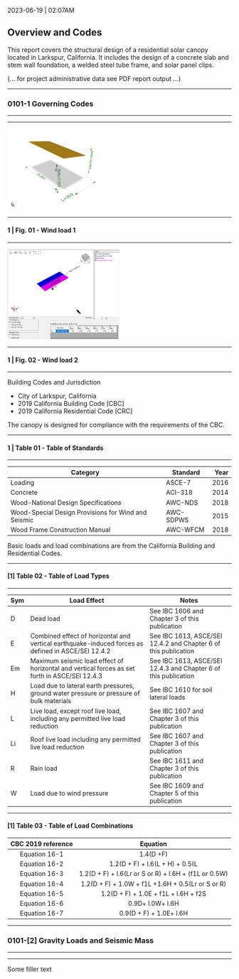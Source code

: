 2023-06-19 | 02:07AM

## Overview and Codes

This report covers the structural design of a residential solar canopy located in Larkspur, California. It includes the design of a concrete slab and stem wall 
foundation, a welded steel tube frame, and solar panel clips.

(... for project administrative data see PDF report output ...)

------------

### 0101-1 Governing Codes

------------

------------


<img src=data/fig1.png width=50% alt=data/fig1.png>

------------

#### 1 | Fig. 01 - Wind load 1

-----------


<img src=data/fig2.png width=50% alt=data/fig2.png>

-----------

#### 1 | Fig. 02 - Wind load 2

-----------

Building Codes and Jurisdiction
- City of Larkspur, California
- 2019 California Building Code [CBC]
- 2019 California Residential Code [CRC]

The canopy is designed for compliance with the requirements of the CBC.

------------

#### 1 | Table 01 - Table of Standards

------------

<table>
<thead>
<tr><th>Category                                           </th><th>Standard  </th><th style="text-align: right;">  Year</th></tr>
</thead>
<tbody>
<tr><td>Loading                                            </td><td>ASCE-7    </td><td style="text-align: right;">  2016</td></tr>
<tr><td>Concrete                                           </td><td>ACI-318   </td><td style="text-align: right;">  2014</td></tr>
<tr><td>Wood-National Design Specifications                </td><td>AWC-NDS   </td><td style="text-align: right;">  2018</td></tr>
<tr><td>Wood-Special Design Provisions for Wind and Seismic</td><td>AWC-SDPWS </td><td style="text-align: right;">  2015</td></tr>
<tr><td>Wood Frame Construction Manual                     </td><td>AWC-WFCM  </td><td style="text-align: right;">  2018</td></tr>
</tbody>
</table>



Basic loads and load combinations are from the California Building and
Residential Codes.

------------

#### [1] Table 02 - Table of Load Types

------------

<table>
<thead>
<tr><th>Sym  </th><th>Load Effect              </th><th>Notes                              </th></tr>
</thead>
<tbody>
<tr><td>D    </td><td>Dead load                </td><td>See IBC 1606 and Chapter 3 of this
publication                                    </td></tr>
<tr><td>E    </td><td>Combined effect of horizontal and
vertical earthquake-induced forces as
defined in ASCE/SEI 12.4.2                          </td><td>See IBC 1613, ASCE/SEI 12.4.2 and
Chapter 6 of this publication                                    </td></tr>
<tr><td>Em   </td><td>Maximum seismic load effect of
horizontal and vertical forces as set
forth in ASCE/SEI 12.4.3                          </td><td>See IBC 1613, ASCE/SEI 12.4.3 and
Chapter 6 of this publication                                    </td></tr>
<tr><td>H    </td><td>Load due to lateral earth pressures,
ground water pressure or pressure of
bulk materials                          </td><td>See IBC 1610 for soil lateral loads</td></tr>
<tr><td>L    </td><td>Live load, except roof live load,
including any permitted live load
reduction                          </td><td>See IBC 1607 and Chapter 3 of this
publication                                    </td></tr>
<tr><td>Li   </td><td>Roof live load including any permitted
live load reduction                          </td><td>See IBC 1607 and Chapter 3 of this
publication                                    </td></tr>
<tr><td>R    </td><td>Rain load                </td><td>See IBC 1611 and Chapter 3 of this
publication                                    </td></tr>
<tr><td>W    </td><td>Load due to wind pressure</td><td>See IBC 1609 and Chapter 5 of this
publication                                    </td></tr>
</tbody>
</table>


------------

#### [1] Table 03 - Table of Load Combinations


<table>
<thead>
<tr><th style="text-align: center;"> CBC 2019 reference </th><th style="text-align: center;">                      Equation                       </th></tr>    
</thead>
<tbody>
<tr><td style="text-align: center;">   Equation 16-1    </td><td style="text-align: center;">                      1.4(D +F)                      </td></tr>    
<tr><td style="text-align: center;">   Equation 16-2    </td><td style="text-align: center;">           1.2(D + F) + l.6(L + H) + 0.5(L           </td></tr>    
<tr><td style="text-align: center;">   Equation 16-3    </td><td style="text-align: center;">1.2(D + F) + l.6(Lr or S or R) + l.6H + (f1L or 0.5W)</td></tr>    
<tr><td style="text-align: center;">   Equation 16-4    </td><td style="text-align: center;">  1.2(D + F) + 1.0W + f1L +1.6H + 0.5(Lr or S or R)  </td></tr>    
<tr><td style="text-align: center;">   Equation 16-5    </td><td style="text-align: center;">        1.2(D + F) + 1.0E + f1L + l.6H + f2S         </td></tr>    
<tr><td style="text-align: center;">   Equation 16-6    </td><td style="text-align: center;">                  0.9D+ l.0W+ l.6H                   </td></tr>    
<tr><td style="text-align: center;">   Equation 16-7    </td><td style="text-align: center;">               0.9(D + F) + 1.0E+ l.6H               </td></tr>    
</tbody>
</table>

------------

### 0101-[2] Gravity Loads and Seismic Mass

------------

------------

Some filler text
